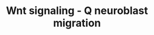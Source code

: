 ---
annotations:
- id: PW:0000008
  parent: signaling pathway
  type: Pathway Ontology
  value: Wnt signaling pathway
authors:
- Cgrove
- MaintBot
- Mkutmon
- Eweitz
- Egonw
citedin: ''
communities: []
description: One of the functions of the Wnt-signaling pathway in the nematode Caenorhabditis
  elegans (C. elegans) is to control the proper anterior-posterior axis migration
  of descendants of the QL and QR neuroblasts. In wild type animals, Wnt signaling
  is activated in the QL neuroblast to induce expression of the Hox gene mab-5 resulting
  in the appropriate posterior migration of QL descendants. Any disruption in the
  Wnt signaling pathway leading to mab-5 expression results in erroneous anterior
  migration of QL neuroblast descendants.
last-edited: 2024-09-04
ndex: null
organisms:
- Caenorhabditis elegans
redirect_from:
- /index.php/Pathway:WP2888
- /instance/WP2888
- /instance/WP2888_r135400
revision: r135400
schema-jsonld:
- '@context': https://schema.org/
  '@id': https://wikipathways.github.io/pathways/WP2888.html
  '@type': Dataset
  creator:
    '@type': Organization
    name: WikiPathways
  description: One of the functions of the Wnt-signaling pathway in the nematode Caenorhabditis
    elegans (C. elegans) is to control the proper anterior-posterior axis migration
    of descendants of the QL and QR neuroblasts. In wild type animals, Wnt signaling
    is activated in the QL neuroblast to induce expression of the Hox gene mab-5 resulting
    in the appropriate posterior migration of QL descendants. Any disruption in the
    Wnt signaling pathway leading to mab-5 expression results in erroneous anterior
    migration of QL neuroblast descendants.
  keywords:
  - BAR-1/beta-Catenin
  - EGL-20/Wnt
  - LIN-17/Frizzled
  - MAB-5/Hox
  - MIG-1/Frizzled
  - MIG-14/MOM-3Porcupine
  - MIG-5
  - PRY-1
  - mab-5/Hox
  license: CC0
  name: Wnt signaling - Q neuroblast migration
seo: CreativeWork
title: Wnt signaling - Q neuroblast migration
wpid: WP2888
---